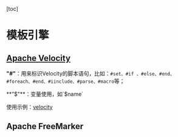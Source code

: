 [toc]

# 模板引擎

## [Apache Velocity](http://velocity.apache.org/)

**"#"**：用来标识Velocity的脚本语句，比如：`#set、#if 、#else、#end、#foreach、#end、#iinclude、#parse、#macro`等；

**”$"**：变量使用，如`$name`



使用示例：[velocity](https://gitee.com/oscsc/web-tech/tree/master/template_engine/velocity)

## Apache FreeMarker

